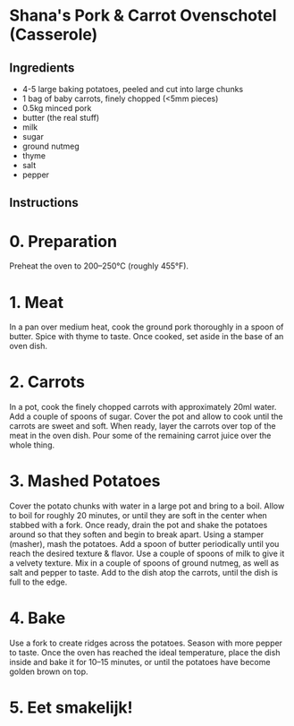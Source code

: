 Shana's Pork & Carrot Ovenschotel (Casserole)
===============================================

## Ingredients

- 4-5 large baking potatoes, peeled and cut into large chunks
- 1 bag of baby carrots, finely chopped (<5mm pieces)
- 0.5kg minced pork
- butter (the real stuff)
- milk
- sugar
- ground nutmeg
- thyme
- salt
- pepper

## Instructions

# 0. Preparation

Preheat the oven to 200–250°C (roughly 455°F).

# 1. Meat

In a pan over medium heat, cook the ground pork thoroughly in a spoon of butter. Spice with thyme to taste. Once cooked, set aside in the base of an oven dish.

# 2. Carrots

In a pot, cook the finely chopped carrots with approximately 20ml water. Add a couple of spoons of sugar. Cover the pot and allow to cook until the carrots are sweet and soft. When ready, layer the carrots over top of the meat in the oven dish. Pour some of the remaining carrot juice over the whole thing.

# 3. Mashed Potatoes

Cover the potato chunks with water in a large pot and bring to a boil. Allow to boil for roughly 20 minutes, or until they are soft in the center when stabbed with a fork. Once ready, drain the pot and shake the potatoes around so that they soften and begin to break apart. Using a stamper (masher), mash the potatoes. Add a spoon of butter periodically until you reach the desired texture & flavor. Use a couple of spoons of milk to give it a velvety texture. Mix in a couple of spoons of ground nutmeg, as well as salt and pepper to taste. Add to the dish atop the carrots, until the dish is full to the edge.

# 4. Bake

Use a fork to create ridges across the potatoes. Season with more pepper to taste. Once the oven has reached the ideal temperature, place the dish inside and bake it for 10–15 minutes, or until the potatoes have become golden brown on top.

# 5. Eet smakelijk!